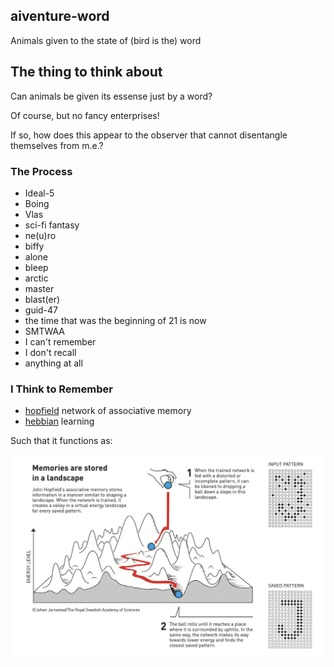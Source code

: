 ## aiventure-word

Animals given to the state of (bird is the) word

## The thing to think about

Can animals be given its essense just by a word?

Of course, but no fancy enterprises!

If so, how does this appear to the observer that cannot disentangle themselves from m.e.?

### The Process

* Ideal-5
* Boing
* Vlas
* sci-fi fantasy
* ne(u)ro
* biffy
* alone
* bleep
* arctic
* master
* blast(er)
* guid-47
* the time that was the beginning of 21 is now
* SMTWAA
* I can't remember
* I don't recall
* anything at all

### I Think to Remember

* [hopfield](https://en.wikipedia.org/wiki/Hopfield_network) network of associative memory
* [hebbian](https://en.wikipedia.org/wiki/Hebbian_theory) learning

Such that it functions as: 

![image](/images/memory-landscape.jpg)